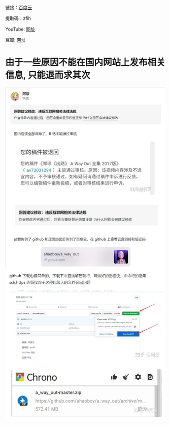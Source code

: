 链接：[百度云](https://pan.baidu.com/s/1u3_RZ_-2Ffa-AePJ7IxYXQ) 

提取码：zfih

YouTube: [网址](https://www.youtube.com/channel/UCL2fYKN5s8FN9C6bjiPO-mw)

豆瓣: [网址](https://movie.douban.com/subject/26904137/)

# 由于一些原因不能在国内网站上发布相关信息, 只能退而求其次
  <img src = 'img/zh_01.jpg' >
  <img src = 'img/zh_02.jpg' >